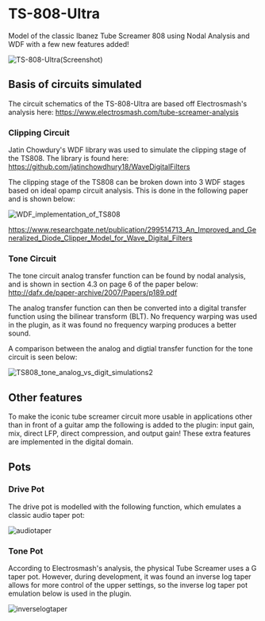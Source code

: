 # TS-808-Ultra

Model of the classic Ibanez Tube Screamer 808 using Nodal Analysis and WDF with a few new features added!

![TS-808-Ultra(Screenshot)](https://user-images.githubusercontent.com/64380573/149594162-f6165671-9757-4dc0-9076-938c92f93ed2.PNG)

## Basis of circuits simulated 
The circuit schematics of the TS-808-Ultra are based off Electrosmash's analysis here:
https://www.electrosmash.com/tube-screamer-analysis

### Clipping Circuit
Jatin Chowdury's WDF library was used to simulate the clipping stage of the TS808.
The library is found here: https://github.com/jatinchowdhury18/WaveDigitalFilters

The clipping stage of the TS808 can be broken down into 3 WDF stages based on ideal opamp circuit analysis.
This is done in the following paper and is shown below:

![WDF_implementation_of_TS808](https://user-images.githubusercontent.com/64380573/149594133-6f77cf1b-f5f6-4c23-8f75-2c05b2dd94b3.PNG)

https://www.researchgate.net/publication/299514713_An_Improved_and_Generalized_Diode_Clipper_Model_for_Wave_Digital_Filters

### Tone Circuit
The tone circuit analog transfer function can be found by nodal analysis, and is shown in section 4.3 on page 6 of the paper below:
http://dafx.de/paper-archive/2007/Papers/p189.pdf

The analog transfer function can then be converted into a digital transfer function using the bilinear transform (BLT). No frequency warping was used in the plugin, as it was found no frequency warping produces a better sound.

A comparison between the analog and digtial transfer function for the tone circuit is seen below:

![TS808_tone_analog_vs_digit_simulations2](https://user-images.githubusercontent.com/64380573/149831689-ae1cc735-6ed8-411a-a8c6-a9d3b5531bb5.PNG)

## Other features
To make the iconic tube screamer circuit more usable in applications other than in front of a guitar amp the following is added to the plugin: input gain, mix, direct LFP, direct compression, and output gain! These extra features are implemented in the digital domain.

## Pots
### Drive Pot
The drive pot is modelled with the following function, which emulates a classic audio taper pot:

![audiotaper](https://user-images.githubusercontent.com/64380573/149594797-da323c4f-72a4-48d6-91e9-3cb2d49bbc05.PNG)

### Tone Pot
According to Electrosmash's analysis, the physical Tube Screamer uses a G taper pot. However, during development, it was found an inverse log taper allows for more control of the upper settings, so the inverse log taper pot emulation below is used in the plugin.

![inverselogtaper](https://user-images.githubusercontent.com/64380573/149595145-69b3351c-b309-4108-aeef-f4625535a0fb.PNG)
